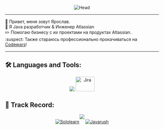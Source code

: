 
<div id="badges", align="right">
<img src="https://komarev.com/ghpvc/?username=Zazergel&style=flat-square&color=blue" alt=""/>
</div>

<p align="center"><img src='https://i.postimg.cc/8P6xBNmk/Head.png' border='0' alt='Head'/></p>

---
:wave: Привет, меня зовут Ярослав. <br>
:page_facing_up: Я Java разработчик & Инженер Atlassian<br>
:pencil2: Помогаю бизнесу с их проектами на продуктах Atlassian.<br>
:suspect: Также стараюсь профессионально прокачиваться на [Codewars](https://www.codewars.com/users/Zazergel)!

---

## :hammer_and_wrench: Languages and Tools:
<p align="center">
<img src="https://skillicons.dev/icons?i=java,postgres,linux,kafka,git,idea,spring,maven,docker,postman&theme=dark"/> <img src='https://i.postimg.cc/dQX13sSt/Jira-icon-small.png' width="62" height="48" border='0' alt='Jira'/> <br> </p>

## :hocho: Track Record:
<p align="center">
<a href="https://www.codewars.com/users/Zazergel"><img src="https://www.codewars.com/users/Zazergel/badges/large"/></a> <br>
<a href="https://www.sololearn.com/profile/17851647"><img src="https://img.shields.io/badge/-Sololearn-090909?style=for-the-badge&logo=Sololearn&logoColor=ffffff" title="Sololearn" alt="Sololearn"/></a>
&nbsp;
&nbsp;
<a href="https://javarush.com/users/3077417"><img src="https://img.shields.io/badge/-JavaRush-090909?style=for-the-badge&logo=Fireship&logoColor=d77d31" title="Javarush" alt="Javarush"/>
</p>
